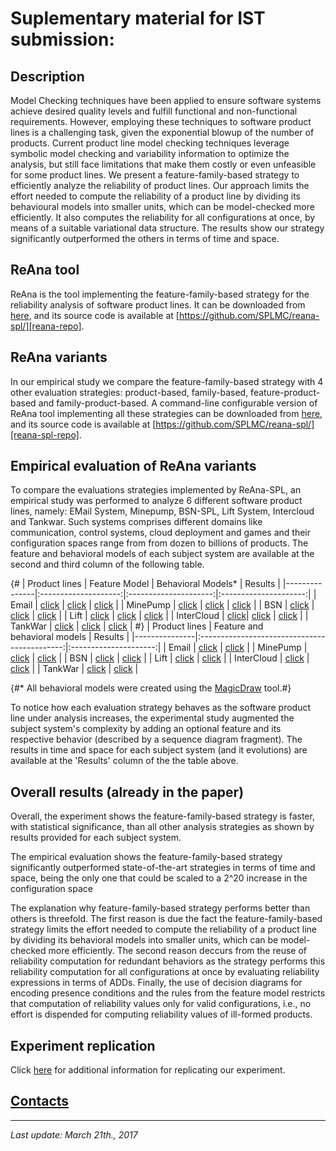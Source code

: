 # Suplementary material for IST submission:

## Description

Model Checking techniques have been applied to ensure software systems achieve
desired quality levels and fulfill functional and non-functional requirements.
However, employing these techniques to software product lines is a challenging
task, given the exponential blowup of the number of products. Current product
line model checking techniques leverage symbolic model checking and variability
information to optimize the analysis, but still face limitations that make them
costly or even unfeasible for some product lines. We present a
feature-family-based strategy to efficiently analyze the reliability of product
lines. Our approach limits the effort needed to compute the reliability of a
product line by dividing its behavioural models into smaller units, which can be
model-checked more efficiently. It also computes the reliability for all
configurations at once, by means of a suitable variational data structure. The
results show our strategy significantly outperformed the others in terms of time
and space.

## ReAna tool

ReAna is the tool implementing the feature-family-based strategy for the
reliability analysis of software product lines. It can be downloaded from
[here][reana-tool], and its source code is available at
[https://github.com/SPLMC/reana-spl/][reana-repo].

## ReAna variants

In our empirical study we compare the feature-family-based strategy with 4 other
evaluation strategies: product-based, family-based, feature-product-based and
family-product-based. A command-line configurable version of ReAna tool
implementing all these strategies can be downloaded from [here][reana-spl-tool],
and its source code is available at
[https://github.com/SPLMC/reana-spl/][reana-spl-repo].

## Empirical evaluation of ReAna variants

To compare the evaluations strategies implemented by ReAna-SPL, an empirical
study was performed to analyze 6 different software product lines, namely: EMail
System, Minepump, BSN-SPL, Lift System, Intercloud and Tankwar.  Such systems
comprises different domains like communication, control systems, cloud
deployment and games and their configuration spaces range from from dozen to
billions of products. The feature and behavioral models of each subject system
are available at the second and third column of the following table.

{#
| Product lines |    Feature Model     |  Behavioral Models\*  | Results               |
|---------------|:--------------------:|:---------------------:|:---------------------:|
| Email         | [click][fmemail]     | [click][bmemail]      | [click][rsemail]      |
| MinePump      | [click][fmminepump]  | [click][bmminepump]   | [click][rsminepump]   |
| BSN           | [click][fmbsn]       | [click][bmbsn]        | [click][rsbsn]        |
| Lift          | [click][fmlift]      | [click][bmlift]       | [click][rslift]       |
| InterCloud    | [click][fmintercloud]| [click][bmintercloud] | [click][rsintercloud] |
| TankWar       | [click][fmtankwar]   | [click][bmtankwar]    | [click][rstankwar]    |
#}
| Product lines |    Feature and <br> behavioral models        | Results               |
|---------------|:--------------------------------------------:|:---------------------:|
| Email         | [click][fmemail]                             | [click][rsemail]      |
| MinePump      | [click][fmminepump]                          | [click][rsminepump]   |
| BSN           | [click][fmbsn]                               | [click][rsbsn]        |
| Lift          | [click][fmlift]                              | [click][rslift]       |
| InterCloud    | [click][fmintercloud]                        | [click][rsintercloud] |
| TankWar       | [click][fmtankwar]                           | [click][rstankwar]    |


{#\* All behavioral models were created using the [MagicDraw][magicdraw] tool.#}

To notice how each evaluation strategy behaves as the software product line
under analysis increases, the experimental study augmented the subject system's
complexity by adding an optional feature and its respective behavior (described
by a sequence diagram fragment). The results in time and space for each subject
system (and it evolutions) are available at the 'Results' column of the the
table above.

## Overall results  (already in the paper)

Overall, the experiment shows the feature-family-based strategy is faster, with
statistical significance, than all other analysis strategies as shown by results
provided for each subject system. 

The empirical evaluation shows the feature-family-based strategy significantly
outperformed state-of-the-art strategies in terms of time and space, being the
only one that could be scaled to a 2^20 increase in the configuration space

The explanation why feature-family-based strategy performs better than others is
threefold. The first reason is due the fact the feature-family-based strategy
limits the effort needed to compute the reliability of a product line by
dividing its behavioral models into smaller units, which can be model-checked
more efficiently.  The second reason deccurs from the reuse of reliability
computation for redundant behaviors as the strategy performs this reliability
computation for all configurations at once by evaluating reliability expressions
in terms of ADDs. Finally, the use of decision diagrams for encoding presence
conditions and the rules from the feature model restricts that computation of
reliability values only for valid configurations, i.e., no effort is dispended
for computing reliability values of ill-formed products.


## Experiment replication

Click [here](replication.html) for additional information for replicating our
experiment.

## [Contacts](site/contacts)

---

_Last update: March 21th., 2017_



[reana-tool]:     https://github.com/SPLMC/scalabilityAnalysis/raw/master/assets/reana-spl.jar
[reana-repo]:     https://github.com/SPLMC/reana-spl/
[reana-spl-tool]: https://github.com/SPLMC/scalabilityAnalysis/raw/master/assets/reana-spl.jar
[reana-spl-repo]: https://github.com/SPLMC/reana-spl/
[magicdraw]:      http://www.nomagic.com/products/magicdraw.html
[fmemail]:        spls/email/
[bmemail]:        spls/email/uml_email.tar.gz
[fmminepump]:     spls/minepump/
[bmminepump]:     spls/minepump/uml_minepump.tar.gz
[fmbsn]:          spls/bsn/
[bmbsn]:          spls/bsn/uml_bsn.tar.gz
[fmlift]:         spls/lift/
[bmlift]:         spls/lift/uml_lift.tar.gz
[fmintercloud]:   spls/intercloud/
[bmintercloud]:   spls/intercloud/uml_intercloud.tar.gz
[fmtankwar]:      spls/tankwar/
[bmtankwar]:      spls/tankwar/uml_tankwar.tar.gz
[rsbsn]:          spls/bsn/resultsBSN.html
[rsemail]:        spls/email/resultsEmail.html
[rsminepump]:     spls/minepump/resultsMinepump.html
[rslift]:         spls/lift/resultsLift.html
[rsintercloud]:   spls/intercloud/resultsIntercloud.html
[rstankwar]:      spls/tankwar/resultsTankwar.html











<script>
  (function(i,s,o,g,r,a,m){i['GoogleAnalyticsObject']=r;i[r]=i[r]||function(){
  (i[r].q=i[r].q||[]).push(arguments)},i[r].l=1*new Date();a=s.createElement(o),
  m=s.getElementsByTagName(o)[0];a.async=1;a.src=g;m.parentNode.insertBefore(a,m)
  })(window,document,'script','https://www.google-analytics.com/analytics.js','ga');

  ga('create', 'UA-91211747-1', 'auto');
  ga('send', 'pageview');

</script>

